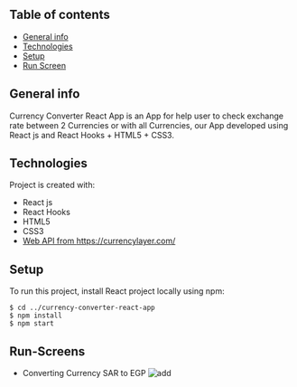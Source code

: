 ## Table of contents
* [General info](#general-info)
* [Technologies](#technologies)
* [Setup](#setup)
* [Run Screen](#Run-Screens)

## General info
Currency Converter React App is an App for help user to check exchange rate between 2 Currencies or with all Currencies, our App developed using React js and React Hooks + HTML5 + CSS3.
	
## Technologies
Project is created with:
* React js
* React Hooks
* HTML5
* CSS3 
* [ Web API from https://currencylayer.com/ ](https://currencylayer.com/documentation)

	
## Setup
To run this project, install React project locally using npm:

```
$ cd ../currency-converter-react-app
$ npm install
$ npm start
```
## Run-Screens
* Converting Currency SAR to EGP 
![add](https://github.com/KamalEssam/todo-list-react-app/blob/main/public/img/converter.png)


